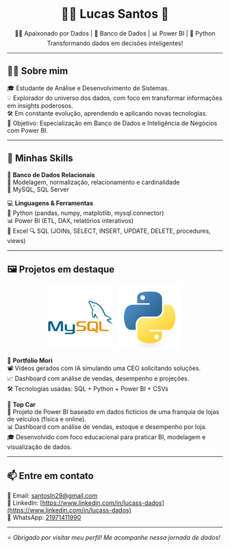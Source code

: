 <h1 align="center">👨‍💻 Lucas Santos 🚀</h1>

<p align="center">
  🔵📄 Apaixonado por Dados | 💾 Banco de Dados | 📊 Power BI | 🐍 Python <br>
  Transformando dados em decisões inteligentes!
</p>

---

## 🧑‍💼 Sobre mim

🎓 Estudante de Análise e Desenvolvimento de Sistemas.  
💡 Explorador do universo dos dados, com foco em transformar informações em insights poderosos.  
🛠️ Em constante evolução, aprendendo e aplicando novas tecnologias.  
🎯 Objetivo: Especialização em Banco de Dados e Inteligência de Negócios com Power BI.  

---

## 🚀 Minhas Skills

💾 **Banco de Dados Relacionais**  
🔹 Modelagem, normalização, relacionamento e cardinalidade  
🔹 MySQL, SQL Server  

💻 **Linguagens & Ferramentas**  
🐍 Python (pandas, numpy, matplotlib, mysql.connector)  
📊 Power BI (ETL, DAX, relatórios interativos)  
📎 Excel 
🔍 SQL (JOINs, SELECT, INSERT, UPDATE, DELETE, procedures, views)

---

## 🖼️ Projetos em destaque

<p align="center">
  <img src="https://raw.githubusercontent.com/devicons/devicon/master/icons/mysql/mysql-original-wordmark.svg" width="150px" alt="Banco de Dados">
  &nbsp;
  <img src="https://raw.githubusercontent.com/devicons/devicon/master/icons/python/python-original.svg" width="150px" alt="Python">
</p>

📌 **Portfólio Mori**  
📽️ Vídeos gerados com IA simulando uma CEO solicitando soluções.  
📈 Dashboard com análise de vendas, desempenho e projeções.  
🛠️ Tecnologias usadas: SQL + Python + Power BI + CSVs  

📌 **Top Car**  
🚗 Projeto de Power BI baseado em dados fictícios de uma franquia de lojas de veículos (física e online).  
📊 Dashboard com análise de vendas, estoque e desempenho por loja.  
🎓 Desenvolvido com foco educacional para praticar BI, modelagem e visualização de dados.

---

## 📫 Entre em contato

📧 Email: [santosln29@gmail.com](mailto:santosln29@gmail.com)  
💼 LinkedIn: [https://www.linkedin.com/in/lucass-dados](https://www.linkedin.com/in/lucass-dados)  
📱 WhatsApp: [21971411990](https://wa.me/5521971411990)

---

⭐ *Obrigado por visitar meu perfil! Me acompanhe nessa jornada de dados!*

